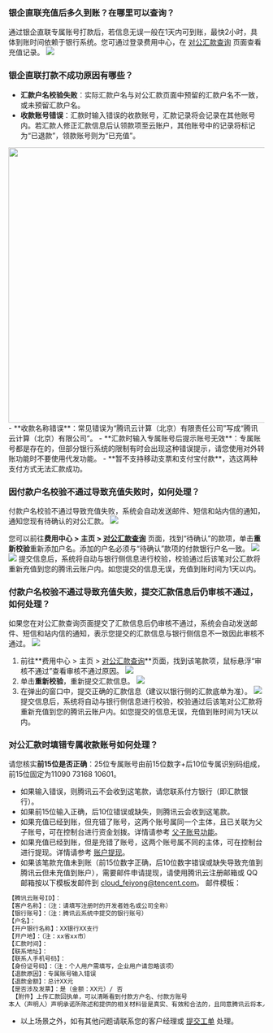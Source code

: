 ### 银企直联充值后多久到账？在哪里可以查询？

通过银企直联专属账号打款后，若信息无误一般在1天内可到账，最快2小时，具体到账时间依赖于银行系统。您可通过登录费用中心，在 [对公汇款查询](https://console.cloud.tencent.com/expense/rechargeoffline) 页面查看充值记录。
![](https://qcloudimg.tencent-cloud.cn/raw/10a64fdef196216cb6f98434ce556dbc.png)


### 银企直联打款不成功原因有哪些？

- **汇款户名校验失败**：实际汇款户名与对公汇款页面中预留的汇款户名不一致，或未预留汇款户名。
- **收款账号错误**：汇款时输入错误的收款账号，汇款记录将会记录在其他账号内。若汇款人修正汇款信息后认领款项至云账户，其他账号中的记录将标记为“已退款”，领款账号则为“已充值”。
<img  src="https://qcloudimg.tencent-cloud.cn/raw/f4390e8299d362450c22e93ed02591c7.png" width="542px"/>
- **收款名称错误**：常见错误为“腾讯云计算（北京）有限责任公司”写成“腾讯云计算（北京）有限公司”。
- **汇款时输入专属账号后提示账号无效**：专属账号都是存在的，但部分银行系统的限制有时会出现这种错误提示，请您使用对外转账功能时不要使用代发功能。
- **暂不支持移动支票和支付宝付款**，选这两种支付方式无法汇款成功。


### 因付款户名校验不通过导致充值失败时，如何处理？

付款户名校验不通过导致充值失败，系统会自动发送邮件、短信和站内信的通知，通知您现有待确认的对公汇款。
![](https://qcloudimg.tencent-cloud.cn/raw/f753a88c67738d225d17ea0e8c64b3fb.png)

您可以前往**费用中心 > 主页 > [对公汇款查询](https://console.cloud.tencent.com/expense/rechargeoffline)** 页面，找到“待确认”的款项，单击**重新校验**重新添加户名。添加的户名必须与“待确认”款项的付款银行户名一致。
![](https://qcloudimg.tencent-cloud.cn/raw/55c732bde0f3269281c58ee7c82983fa.png)
![](https://qcloudimg.tencent-cloud.cn/raw/92242f9ba46578e04588fc8c1182eb59.png)
提交信息后，系统将自动与银行侧信息进行校验，校验通过后该笔对公汇款将重新充值到您的腾讯云账户内。如您提交的信息无误，充值到账时间为1天以内。


### 付款户名校验不通过导致充值失败，提交汇款信息后仍审核不通过，如何处理？

如果您在对公汇款查询页面提交了汇款信息后仍审核不通过，系统会自动发送邮件、短信和站内信的通知，表示您提交的汇款信息与银行侧信息不一致因此审核不通过。
![](https://qcloudimg.tencent-cloud.cn/raw/f753a88c67738d225d17ea0e8c64b3fb.png)

1. 前往**费用中心 > 主页 > [对公汇款查询](https://console.cloud.tencent.com/expense/rechargeoffline)**页面，找到该笔款项，鼠标悬浮“审核不通过”查看审核不通过原因。
![](https://qcloudimg.tencent-cloud.cn/raw/d269d27874164e698298286b4fb47478.png)
2. 单击**重新校验**，重新提交汇款信息。
![](https://qcloudimg.tencent-cloud.cn/raw/12ecb6d54cca4f41d9d03fd53f9952de.png)
3. 在弹出的窗口中，提交正确的汇款信息（建议以银行侧的汇款底单为准）。
![](https://qcloudimg.tencent-cloud.cn/raw/5c1de3a6a2a98113fdc1f41fc44113e6.png)
提交信息后，系统将自动与银行侧信息进行校验，校验通过后该笔对公汇款将重新充值到您的腾讯云账户内。如您提交的信息无误，充值到账时间为1天以内。

### 对公汇款时填错专属收款账号如何处理？

请您核实**前15位是否正确**：25位专属账号由前15位数字+后10位专属识别码组成，前15位固定为11090 73168 10601。
- 如果输入错误，则腾讯云不会收到这笔款，请您联系付方银行（即汇款银行）。
- 如果前15位输入正确，后10位错误或缺失，则腾讯云会收到这笔款。
- 如果充值已经到账，但充错了账号，这两个账号属同一个主体，且已关联为父子账号，可在控制台进行资金划拨。详情请参考 [父子账号功能](https://cloud.tencent.com/document/product/555/37863#.E8.B5.84.E9.87.91.E8.B0.83.E6.8B.A8.E6.8C.87.E5.BC.95)。
- 如果充值已经到账，但是充错了账号，这两个账号属不同的主体，可在控制台进行提现。详情请参考 [账户提现](https://cloud.tencent.com/document/product/555/7435)。
- 如果该笔款充值未到账（前15位数字正确，后10位数字错误或缺失导致充值到腾讯云但未充值到账户），需要邮件申请提现，请使用腾讯云注册邮箱或 QQ 邮箱按以下模板发邮件到 cloud_feiyong@tencent.com。
邮件模板：
```txt
【腾讯云账号ID】：
【客户名称】：（注：请填写注册时的开发者姓名或公司全称）
【银行账号】：（注：腾讯云系统中提交的银行账号）
【户名】：
【开户银行名称】：XX银行XX支行
【开户地】：（注：xx省xx市）
【汇款时间】：
【联系地址】：
【联系人手机号码】：
【身份证号码】：（注：个人用户需填写，企业用户请忽略该项）
【退款原因】：专属账号输入错误
【退款金额】：总计XX元
【是否涉及发票】：是（金额：XX元）/ 否
 【附件】上传汇款回执单，可以清晰看到付款方户名、付款方账号
本人（声明人）声明承诺所陈述和提供的相关材料皆是真实、有效和合法的，且同意腾讯云将本人提供的陈述和相关材料转送相关部门核实，并保证承担和赔偿，因本人冒领、认领错误造成的任何损失，包括但不限于实际汇款人向声明人要求赔偿、因此而产生的损失及腾讯云名誉、商誉损害等。本人承诺，因此而产生的与第三方的纠纷与腾讯云无关，由本人自行解决，并且腾讯云有权中止或终止腾讯云服务。
```
- 以上场景之外，如有其他问题请联系您的客户经理或 [提交工单](https://console.cloud.tencent.com/workorder/category) 处理。
